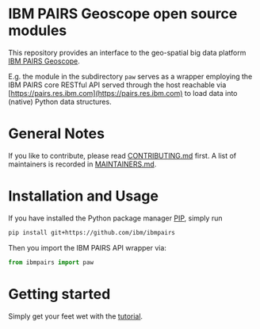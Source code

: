 # IBM PAIRS Geoscope open source modules

This repository provides an interface to the geo-spatial big data platform
[IBM PAIRS Geoscope](https://ibmpairs.mybluemix.net).

E.g. the module in the subdirectory `paw` serves as a wrapper employing the IBM PAIRS
core RESTful API served through the host reachable via
[https://pairs.res.ibm.com](https://pairs.res.ibm.com) to load data into (native)
Python data structures.


# General Notes

If you like to contribute, please read [CONTRIBUTING.md](CONTRIBUTING.md) first.
A list of maintainers is recorded in [MAINTAINERS.md](MAINTAINERS.md).


# Installation and Usage

If you have installed the Python package manager [PIP](https://github.com/pypa/pip),
simply run
```Bash
pip install git+https://github.com/ibm/ibmpairs
```
Then you import the IBM PAIRS API wrapper via:
```Python
from ibmpairs import paw
```

# Getting started

Simply get your feet wet with the [tutorial](tutorials/IBM-PAIRS-API-wrapper-tutorial.ipynb).
